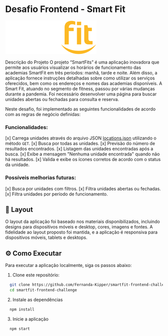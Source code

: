 # Desafio Frontend - Smart Fit

![Smart Fit](./src/assets/images/svg/logo.svg)

Descrição do Projeto
O projeto “SmartFits” é uma aplicação inovadora que permite aos usuários visualizar os horários de funcionamento das academias SmartFit em três períodos: manhã, tarde e noite. Além disso, a aplicação fornece instruções detalhadas sobre como utilizar os serviços oferecidos, bem como os endereços e nomes das academias disponíveis.
A Smart Fit, atuando no segmento de fitness, passou por várias mudanças durante a pandemia. Foi necessário desenvolver uma página para buscar unidades abertas ou fechadas para consulta e reserva. 

Neste desafio, foi implementado as seguintes funcionalidades de acordo com as regras de negócio definidas:

### Funcionalidades:
[x] Carrega unidades através do arquivo JSON [locations.json](https://test-frontend-developer.s3.amazonaws.com/data/locations.json) utilizando o método `GET`.
[x] Busca por todas as unidades.
[x] Previsão do número de resultados encontrados.
[x] Listagem das unidades encontradas após a busca.
[x] Exibe a mensagem "Nenhuma unidade encontrada" quando não há resultados.
[x] Valida e exibe os ícones corretos de acordo com o status da unidade.

### Possíveis melhorias futuras:
[x] Busca por unidades com filtros.
[x] Filtra unidades abertas ou fechadas.
[x] Filtra unidades por período de funcionamento.


## 🎨 Layout

O layout da aplicação foi baseado nos materiais disponibilizados, incluindo designs para dispositivos móveis e desktop, cores, imagens e fontes. A fidelidade ao layout proposto foi mantida, e a aplicação é responsiva para dispositivos móveis, tablets e desktops.

## ⚙️ Como Executar

Para executar a aplicação localmente, siga os passos abaixo:

1. Clone este repositório:

```bash
  git clone https://github.com/Fernanda-Kipper/smartfit-frontend-challenge.git
  cd smartfit-frontend-challenge

```

2. Instale as dependências

```bash
  npm install
```

3. Inicie a aplicação

```bash
  npm start
```

